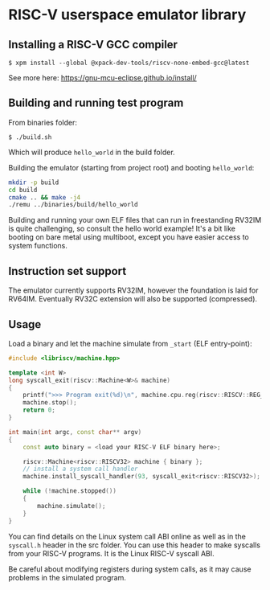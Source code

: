 # RISC-V userspace emulator library

## Installing a RISC-V GCC compiler

```
$ xpm install --global @xpack-dev-tools/riscv-none-embed-gcc@latest
```
See more here: https://gnu-mcu-eclipse.github.io/install/

## Building and running test program

From binaries folder:
```
$ ./build.sh
```
Which will produce `hello_world` in the build folder.

Building the emulator (starting from project root) and booting `hello_world`:
```sh
mkdir -p build
cd build
cmake .. && make -j4
./remu ../binaries/build/hello_world
```

Building and running your own ELF files that can run in freestanding RV32IM is
quite challenging, so consult the hello world example! It's a bit like booting
on bare metal using multiboot, except you have easier access to system functions.

## Instruction set support

The emulator currently supports RV32IM, however the foundation is laid for RV64IM.
Eventually RV32C extension will also be supported (compressed).

## Usage

Load a binary and let the machine simulate from `_start` (ELF entry-point):
```C++
#include <libriscv/machine.hpp>

template <int W>
long syscall_exit(riscv::Machine<W>& machine)
{
	printf(">>> Program exit(%d)\n", machine.cpu.reg(riscv::RISCV::REG_ARG0));
	machine.stop();
	return 0;
}

int main(int argc, const char** argv)
{
	const auto binary = <load your RISC-V ELF binary here>;

	riscv::Machine<riscv::RISCV32> machine { binary };
	// install a system call handler
	machine.install_syscall_handler(93, syscall_exit<riscv::RISCV32>);

	while (!machine.stopped())
	{
		machine.simulate();
	}
}
```

You can find details on the Linux system call ABI online as well as in the `syscall.h`
header in the src folder. You can use this header to make syscalls from your RISC-V programs.
It is the Linux RISC-V syscall ABI.

Be careful about modifying registers during system calls, as it may cause problems
in the simulated program.
